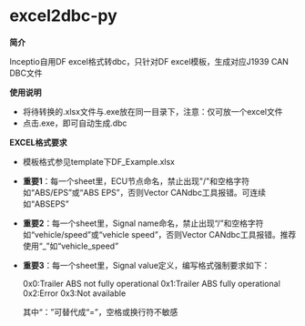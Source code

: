 # excel2dbc-py
**简介**

Inceptio自用DF excel格式转dbc，只针对DF excel模板，生成对应J1939 CAN DBC文件

**使用说明**

- 将待转换的.xlsx文件与.exe放在同一目录下，注意：仅可放一个excel文件
- 点击.exe，即可自动生成.dbc

**EXCEL格式要求**

- 模板格式参见template下DF_Example.xlsx

- **重要1**：每一个sheet里，ECU节点命名，禁止出现"/"和空格字符如“ABS/EPS”或“ABS EPS”，否则Vector CANdbc工具报错。可连续如“ABSEPS”

- **重要2**：每一个sheet里，Signal name命名，禁止出现“/”和空格字符如“vehicle/speed”或“vehicle speed”，否则Vector CANdbc工具报错。推荐使用“_”如“vehicle_speed”

- **重要3**：每一个sheet里，Signal value定义，编写格式强制要求如下：

  0x0:Trailer ABS not fully operational
  0x1:Trailer ABS fully operational
  0x2:Error
  0x3:Not available

  其中“：”可替代成“=”，空格或换行符不敏感